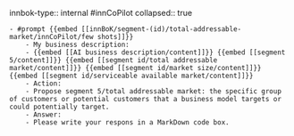 innbok-type:: internal
#innCoPilot
collapsed:: true

	- #prompt {{embed [[innBoK/segment-(id)/total-addressable-market/innCoPilot/few shots]]}}
		- My business description:
		- {{embed [[AI business description/content]]}} {{embed [[segment 5/content]]}} {{embed [[segment id/total addressable market/content]]}} {{embed [[segment id/market size/content]]}} {{embed [[segment id/serviceable available market/content]]}}
		- Action:
		- Propose segment 5/total addressable market: the specific group of customers or potential customers that a business model targets or could potentially target.
		- Answer:
		- Please write your respons in a MarkDown code box.